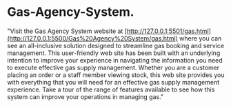 # Gas-Agency-System.
"Visit the Gas Agency System website at [http://127.0.0.1:5501/gas.html](http://127.0.0.1:5500/Gas%20Agency%20System/gas.html) where you can see an all-inclusive solution designed to streamline gas booking and service management. This user-friendly web site has been built with an underlying intention to improve your experience in navigating the information you need to execute effective gas supply management. Whether you are a customer placing an order or a staff member viewing stock, this web site provides you with everything that you will need for an effective gas supply management experience. Take a tour of the range of features available to see how this system can improve your operations in managing gas."
